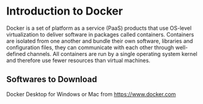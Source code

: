 # Introduction to Docker

Docker is a set of platform as a service (PaaS) products that use OS-level virtualization to deliver software in packages called containers.
Containers are isolated from one another and bundle their own software, libraries and configuration files, they can communicate with each other through well-defined channels.
All containers are run by a single operating system kernel and therefore use fewer resources than virtual machines.


## Softwares to Download
Docker Desktop for Windows or Mac from <https://www.docker.com>
